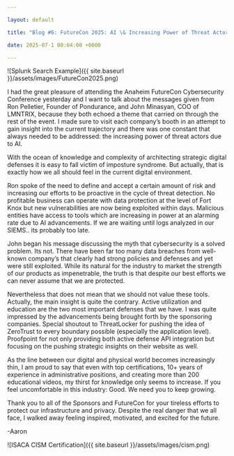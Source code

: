 ```yaml
---

layout: default

title: "Blog #6: FutureCon 2025: AI \& Increasing Power of Threat Actors"

date: 2025-07-1 00:04:00 +0000

---
```




!\[Splunk Search Example]({{ site.baseurl }}/assets/images/FutureCon2025.png)

I had the great pleasure of attending the Anaheim FutureCon Cybersecurity Conference yesterday and I want to talk about the messages given from Ron Pelletier, Founder of Pondurance, and John Minasyan, COO of LMNTRIX, because they both echoed a theme that carried on through the rest of the event. I made sure to visit each company’s booth in an attempt to gain insight into the current trajectory and there was one constant that always needed to be addressed: the increasing power of threat actors due to AI.

With the ocean of knowledge and complexity of architecting strategic digital defenses it is easy to fall victim of imposture syndrome. But actually, that is exactly how we all should feel in the current digital environment.  

Ron spoke of the need to define and accept a certain amount of risk and increasing our efforts to be proactive in the cycle of threat detection. No profitable business can operate with data protection at the level of Fort Knox but new vulnerabilities are now being exploited within days. Malicious entities have access to tools which are increasing in power at an alarming rate due to AI advancements. If we are waiting until logs analyzed in our SIEMS.. its probably too late.

John began his message discussing the myth that cybersecurity is a solved problem. Its not. There have been far too many data breaches from well-known company’s that clearly had strong policies and defenses and yet were still exploited. While its natural for the industry to market the strength of our products as impenetrable, the truth is that despite our best efforts we can never assume that we are protected.

Nevertheless that does not mean that we should not value these tools. Actually, the main insight is quite the contrary. Active utilization and education are the two most important defenses that we have. I was quite impressed by the advancements being brought forth by the sponsoring companies. Special shoutout to ThreatLocker for pushing the idea of ZeroTrust to every boundary possible (especially the application level). Proofpoint for not only providing both active defense API integration but focusing on the pushing strategic insights on their website as well.

As the line between our digital and physical world becomes increasingly thin, I am proud to say that even with top certifications, 10+ years of experience in administrative positions, and creating more than 200 educational videos, my thirst for knowledge only seems to increase. If you feel uncomfortable in this industry: Good. We need you to keep growing. 

Thank you to all of the Sponsors and FutureCon for your tireless efforts to protect our infrastructure and privacy. Despite the real danger that we all face, I walked away feeling inspired, motivated, and excited for the future.

-Aaron



!\[ISACA CISM Certification]({{ site.baseurl }}/assets/images/cism.png)




